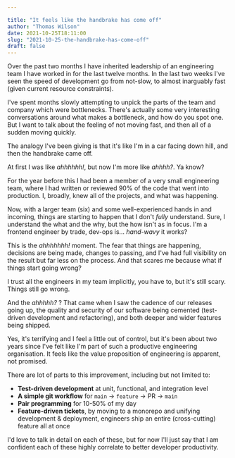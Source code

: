 ```yaml
---

title: "It feels like the handbrake has come off"
author: "Thomas Wilson"
date: 2021-10-25T18:11:00
slug: "2021-10-25-the-handbrake-has-come-off"
draft: false
---
```



Over the past two months I have inherited leadership of an engineering team I have worked in for the last twelve months.  In the last two weeks I've seen the speed of development go from not-slow, to almost inarguably fast (given current resource constraints).

I've spent months slowly attempting to unpick the parts of the team and company which were bottlenecks.  There's actually some very interesting conversations around what makes a bottleneck, and how do you spot one.  But I want to talk about the feeling of not moving fast, and then all of a sudden moving quickly. 

The analogy I've been giving is that it's like I'm in a car facing down hill, and then the handbrake came off.  

At first I was like _ahhhhhh!_, but now I'm more like _ahhhh?_.  Ya know?

For the year before this I had been a member of a very small engineering team, where I had written or reviewed 90% of the code that went into production.  I, broadly, knew all of the projects, and what was happening. 

Now, with a larger team (six) and some well-experienced hands in and incoming, things are starting to happen that I don't _fully_ understand.  Sure, I understand the what and the why, but the how isn't as in focus.  I'm a frontend engineer by trade, dev-ops is... _hand-wavy_ it works?

This is the _ahhhhhhh!_ moment.  The fear that things are happening, decisions are being made, changes to passing, and I've had full visibility on the result but far less on the process.  And that scares me because what if things start going wrong? 

I trust all the engineers in my team implicitly, you have to, but it's still scary.  Things still go wrong.

And the _ahhhhh?_ ? That came when I saw the cadence of our releases going up, the quality and security of our software being cemented (test-driven development and refactoring), and both deeper and wider features being shipped.

Yes, it's terrifying and I feel a little out of control, but it's been about two years since I've felt like I'm part of such a productive engineering organisation.  It feels like the value proposition of engineering is apparent, not promised. 

There are lot of parts to this improvement, including but not limited to:

- **Test-driven development** at unit, functional, and integration level
- **A simple git workflow** for `main` -> `feature` -> PR -> `main`
- **Pair programming** for 10-50% of my day
- **Feature-driven tickets**, by moving to a monorepo and unifying development & deployment, engineers ship an entire (cross-cutting) feature all at once

I'd love to talk in detail on each of these, but for now I'll just say that I am confident each of these highly correlate to better developer productivity. 


